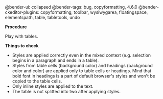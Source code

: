 @bender-ui: collapsed
@bender-tags: bug, copyformatting, 4.6.0
@bender-ckeditor-plugins: copyformatting, toolbar, wysiwygarea, floatingspace, elementspath, table, tabletools, undo

**Procedure**

Play with tables.

**Things to check**

* Styles are applied correctly even in the mixed context (e.g. selection begins in a paragraph and ends in a table).
* Styles from table cells (background color) and headings (background color and color) are applied only to table cells or headings. Mind that bold font in headings is a part of default browser's styles and won't be copied to the table cells.
* Only inline styles are applied to the text.
* The table is not splitted into two after applying styles.
